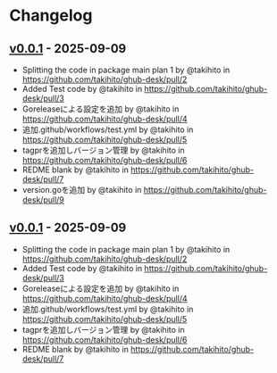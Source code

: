 # Changelog

## [v0.0.1](https://github.com/takihito/ghub-desk/commits/v0.0.1) - 2025-09-09
- Splitting the code in package main plan 1 by @takihito in https://github.com/takihito/ghub-desk/pull/2
- Added Test code by @takihito in https://github.com/takihito/ghub-desk/pull/3
- Goreleaseによる設定を追加 by @takihito in https://github.com/takihito/ghub-desk/pull/4
- 追加.github/workflows/test.yml by @takihito in https://github.com/takihito/ghub-desk/pull/5
- tagprを追加しバージョン管理 by @takihito in https://github.com/takihito/ghub-desk/pull/6
- REDME blank by @takihito in https://github.com/takihito/ghub-desk/pull/7
- version.goを追加 by @takihito in https://github.com/takihito/ghub-desk/pull/9

## [v0.0.1](https://github.com/takihito/ghub-desk/commits/v0.0.1) - 2025-09-09
- Splitting the code in package main plan 1 by @takihito in https://github.com/takihito/ghub-desk/pull/2
- Added Test code by @takihito in https://github.com/takihito/ghub-desk/pull/3
- Goreleaseによる設定を追加 by @takihito in https://github.com/takihito/ghub-desk/pull/4
- 追加.github/workflows/test.yml by @takihito in https://github.com/takihito/ghub-desk/pull/5
- tagprを追加しバージョン管理 by @takihito in https://github.com/takihito/ghub-desk/pull/6
- REDME blank by @takihito in https://github.com/takihito/ghub-desk/pull/7
